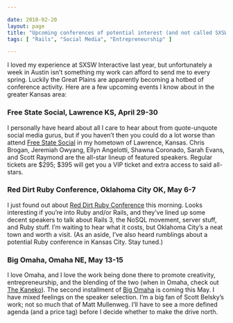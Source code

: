 ```yaml
---

date: 2010-02-20
layout: page
title: "Upcoming conferences of potential interest (and not called SXSW)"
tags: [ "Rails", "Social Media", "Entrepreneurship" ]

---
```


I loved my experience at SXSW Interactive last year, but unfortunately a
week in Austin isn’t something my work can afford to send me to every
spring. Luckily the Great Plains are apparently becoming a hotbed of
conference activity. Here are a few upcoming events I know about in the
greater Kansas area:

### Free State Social, Lawrence KS, April 29-30

I personally have heard about all I care to hear about from
quote-unquote social media gurus, but if you haven’t then you could do a
lot worse than attend [Free State
Social](http://www.freestatesocial.com/) in my hometown of Lawrence,
Kansas. Chris Brogan, Jeremiah Owyang, Ellyn Angelotti, Shawna Coronado,
Sarah Evans, and Scott Raymond are the all-star lineup of featured
speakers. Regular tickets are \$295; \$395 will get you a VIP ticket and
extra access to said all-stars.

### Red Dirt Ruby Conference, Oklahoma City OK, May 6-7

I just found out about [Red Dirt Ruby
Conference](http://reddirtrubyconf.com/) this morning. Looks interesting
if you’re into Ruby and/or Rails, and they’ve lined up some decent
speakers to talk about Rails 3, the NoSQL movement, server stuff, and
Ruby stuff. I’m waiting to hear what it costs, but Oklahoma City’s a
neat town and worth a visit. (As an aside, I’ve also heard rumblings
about a potential Ruby conference in Kansas City. Stay tuned.)

### Big Omaha, Omaha NE, May 13-15

I love Omaha, and I love the work being done there to promote
creativity, entrepreneurship, and the blending of the two (when in
Omaha, check out [The Kaneko](http://thekaneko.org/)). The second
installment of [Big Omaha](http://www.bigomaha.com/) is coming this May.
I have mixed feelings on the speaker selection. I’m a big fan of Scott
Belsky’s work; not so much that of Matt Mullenweg. I’ll have to see a
more defined agenda (and a price tag) before I decide whether to make
the drive north.
